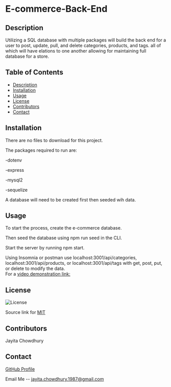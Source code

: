 # E-commerce-Back-End


## Description

Utilizing a SQL database with multiple packages will build the back end for a user to post, update, pull, and delete categories, products, and tags. all of which will have elations to one another allowing for maintaining full database for a store.   

## Table of Contents
- [Description](#description)
- [Installation](#installation)
- [Usage](#usage)
- [License](#license)
- [Contributors](#contributors)
- [Contact](#contact)


## Installation

There are no files to download for this project.

The packages required to run are:

-dotenv

-express

-mysql2

-sequelize 

A database will need to be created first then seeded wih data. 

## Usage

To start the process, create the e-commerce database.

Then seed the database using npm run seed in the CLI.

Start the server by running npm start.

Using Insomnia or postman use localhost:3001/api/categories, localhost:3001/api/products, or localhost:3001/api/tags with get, post, put, or delete to modify the data.  
For a [video demonstration link:]() 

## License

![License](https://img.shields.io/badge/License-MIT-yellow.svg)

Source link for [MIT](https://opensource.org/licenses/MIT)

## Contributors

Jayita Chowdhury

## Contact
[GitHub Profile](https://github.com/jayita87)

Email Me -- jayita.chowdhury.1987@gmail.com
